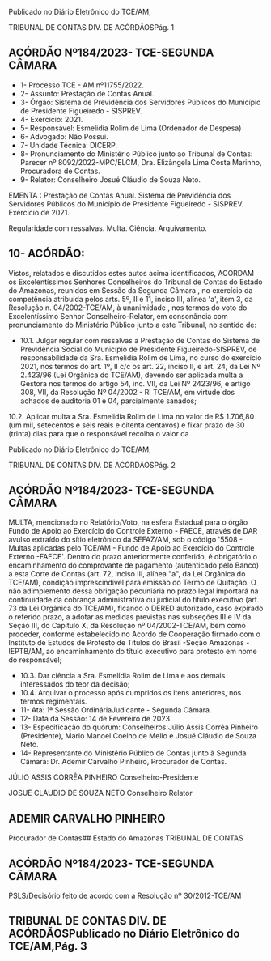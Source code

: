 Publicado  no  Diário  Eletrônico do TCE/AM,

TRIBUNAL DE CONTAS DIV. DE ACÓRDÃOSPág. 1

## ACÓRDÃO Nº184/2023- TCE-SEGUNDA CÂMARA

- 1- Processo TCE - AM nº11755/2022.
- 2- Assunto: Prestação de Contas Anual.
- 3- Órgão: Sistema de Previdência dos Servidores Públicos do Município de Presidente Figueiredo - SISPREV.
- 4- Exercício: 2021.
- 5- Responsável: Esmelidia Rolim de Lima (Ordenador de Despesa)
- 6- Advogado: Não Possui.
- 7- Unidade Técnica: DICERP.
- 8- Pronunciamento  do  Ministério  Público  junto  ao  Tribunal  de  Contas: Parecer  nº 8092/2022-MPC/ELCM, Dra. Elizângela Lima Costa Marinho, Procuradora de Contas.
- 9- Relator: Conselheiro Josué Cláudio de Souza Neto.

EMENTA :  Prestação  de  Contas  Anual.  Sistema  de Previdência  dos  Servidores  Públicos  do  Município de Presidente Figueiredo - SISPREV. Exercício de 2021.

Regularidade com ressalvas. Multa. Ciência. Arquivamento.

## 10-  ACÓRDÃO:

Vistos, relatados e discutidos estes autos acima identificados, ACORDAM os Excelentíssimos Senhores Conselheiros do Tribunal de Contas do Estado do Amazonas, reunidos em Sessão da Segunda Câmara ,  no exercício da competência atribuída pelos arts.  5º,  II  e  11,  inciso  III,  alínea  'a',  item  3,  da  Resolução  n.  04/2002-TCE/AM, à unanimidade ,  nos  termos  do  voto  do  Excelentíssimo  Senhor  Conselheiro-Relator, em consonância com pronunciamento do Ministério Público junto a este Tribunal, no sentido de:

- 10.1. Julgar regular com ressalvas a Prestação de Contas do Sistema de Previdência  Social  do  Município  de  Presidente  Figueiredo-SISPREV, de  responsabilidade  da Sra.  Esmelidia  Rolim de  Lima, no  curso  do exercício 2021, nos termos do art. 1º, II c/c os art. 22, inciso II, e art. 24,  da  Lei  Nº  2.423/96  (Lei  Orgânica  do  TCE/AM), devendo  ser aplicada multa a Gestora nos termos do artigo 54, inc. VII, da Lei Nº 2423/96, e artigo 308, VII, da Resolução Nº 04/2002 - RI TCE/AM, em virtude dos achados de auditoria 01 e 04, parcialmente sanados;

10.2. Aplicar  multa a Sra.  Esmelidia  Rolim  de  Lima no  valor  de R$ 1.706,80 (um  mil,  setecentos  e  seis  reais  e  oitenta  centavos) e  fixar prazo de 30 (trinta) dias para que o responsável recolha o valor da

Publicado  no  Diário  Eletrônico do TCE/AM,

TRIBUNAL DE CONTAS DIV. DE ACÓRDÃOSPág. 2

## ACÓRDÃO Nº184/2023- TCE-SEGUNDA CÂMARA

MULTA,  mencionado  no  Relatório/Voto,  na  esfera  Estadual  para  o órgão  Fundo  de  Apoio  ao  Exercício  do  Controle  Externo  -  FAECE, através de DAR avulso extraído do sítio eletrônico da SEFAZ/AM, sob o código '5508 - Multas aplicadas pelo TCE/AM - Fundo de Apoio ao Exercício do Controle Externo -FAECE'. Dentro do prazo anteriormente conferido, é obrigatório o encaminhamento do comprovante de pagamento (autenticado pelo Banco) a esta Corte de Contas  (art.  72,  inciso  III,  alínea  "a",  da  Lei  Orgânica  do  TCE/AM), condição imprescindível para emissão do Termo de Quitação. O não adimplemento dessa obrigação pecuniária no prazo legal importará na continuidade da cobrança administrativa ou judicial do título executivo (art.  73  da  Lei  Orgânica  do  TCE/AM),  ficando  o  DERED  autorizado, caso  expirado  o  referido  prazo,  a  adotar  as  medidas  previstas  nas subseções  III  e  IV  da  Seção  III,  do  Capítulo  X,  da  Resolução  nº 04/2002-TCE/AM,  bem  como  proceder,  conforme  estabelecido  no Acordo de Cooperação firmado com o Instituto de Estudos de Protesto de Títulos do Brasil -Seção Amazonas -IEPTB/AM, ao encaminhamento  do  título  executivo  para  protesto em  nome  do responsável;

- 10.3. Dar ciência a Sra. Esmelidia Rolim de Lima e aos demais interessados do teor da decisão;
- 10.4. Arquivar o processo após cumpridos os itens anteriores, nos termos regimentais.
- 11-  Ata: 1ª Sessão OrdináriaJudicante - Segunda Câmara.
- 12-  Data da Sessão: 14 de Fevereiro de 2023
- 13-  Especificação  do  quorum: Conselheiros:Júlio  Assis  Corrêa  Pinheiro  (Presidente), Mario Manoel Coelho de Mello e Josué Cláudio de Souza Neto.
- 14-  Representante  do  Ministério  Público  de  Contas  junto  à  Segunda  Câmara: Dr. Ademir Carvalho Pinheiro, Procurador de Contas.

JÚLIO ASSIS CORRÊA PINHEIRO Conselheiro-Presidente

JOSUÉ CLÁUDIO DE SOUZA NETO Conselheiro Relator

## ADEMIR CARVALHO PINHEIRO

Procurador de Contas## Estado do Amazonas TRIBUNAL DE CONTAS

## ACÓRDÃO Nº184/2023- TCE-SEGUNDA CÂMARA

PSLS/Decisório feito de acordo com a Resolução nº 30/2012-TCE/AM

## TRIBUNAL DE CONTAS DIV. DE ACÓRDÃOSPublicado  no  Diário  Eletrônico do TCE/AM,Pág. 3